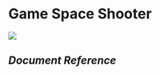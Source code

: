 # **Game Space Shooter**
![](https://lh4.googleusercontent.com/0U_X0ShcNiz6AH0LqxzBcHHqcJMbWp25ci_CRPxy8YV995orF7Eq6OAHJwIBGBfp44pscZCRF9I5NdlDjriIkca4mRBFfOzYmyXXldZU0SJaSWRzdA=w371)
## *Document Reference*

